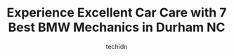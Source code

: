 ---
layout: ampstory
image: https://images.unsplash.com/photo-1579124687339-a3d41bd2e2dc?ixlib=rb-4.0.3&ixid=MnwxMjA3fDB8MHxwaG90by1wYWdlfHx8fGVufDB8fHx8&auto=format&fit=crop&w=640&h=853&q=80
author: techidn
featured: false
description: When it comes to maintaining and repairing your vehicle in Durham  NC, USA, you deserve nothing but the best. Thats why the 7 best BMW Mechanic in the area are here to offer their expertise
title: Experience Excellent Car Care with 7 Best BMW Mechanics in Durham  NC
cover:
   title: Experience Excellent Car Care with 7 Best BMW Mechanics in Durham  NC
   subtitle: Rickpate
   background: https://images.unsplash.com/photo-1579124687339-a3d41bd2e2dc?ixlib=rb-4.0.3&ixid=MnwxMjA3fDB8MHxwaG90by1wYWdlfHx8fGVufDB8fHx8&auto=format&fit=crop&w=640&h=853&q=80

pages: 
 - layout: thirds
   top: <h1>#1 Wasp Automotive</h1>
   bottom: "<p>As many of you know, going to a new mechanic can come with some reservations regarding if they will try to overcharge, sell you things you didnt need, etc. I can say u</p>"
   background: https://www.knot35.com/toplist/wp-content/uploads/2023/06/best-bmw-mechanic-1-in-durham-nc-1685837754.jpeg
   backgroundblur: true
 - layout: thirds
   top: <h1>#2 Swedish Imports</h1>
   bottom: "<p>5404 Durham-Chapel Hill Blvd, Durham, NC 27707, United States</p>"
   background: https://www.knot35.com/toplist/wp-content/uploads/2023/06/best-bmw-mechanic-2-in-durham-nc-1685837755.jpeg
   cta:
      link: https://www.knot35.com/toplist/experience-excellent-car-care-with-7-best-bmw-mechanics-in-durham-nc/
      text: Experience Excellent Car Care with 7 Best BMW Mechanics in Durham  NC
 - layout: thirds
   top: <h1>#3 Lonnies University Auto Center</h1>
   bottom: "<p>220 Butler Ave, Durham, NC 27705, United States</p>"
   background: https://www.knot35.com/toplist/wp-content/uploads/2023/06/best-bmw-mechanic-3-in-durham-nc-1685837755.jpeg
   cta:
      link: https://www.knot35.com/toplist/experience-excellent-car-care-with-7-best-bmw-mechanics-in-durham-nc/
      text: Experience Excellent Car Care with 7 Best BMW Mechanics in Durham  NC
 - layout: thirds
   top: <h1>#4 Konrad Automotive</h1>
   bottom: "<p>3602 Durham-Chapel Hill Blvd, Durham, NC 27707, United States</p>"
   background: https://images.unsplash.com/photo-1536745287225-21d689278fd1?ixlib=rb-4.0.3&ixid=MnwxMjA3fDB8MHxwaG90by1wYWdlfHx8fGVufDB8fHx8&auto=format&fit=crop&w=640&h=853&q=80
   cta:
      link: https://www.knot35.com/toplist/experience-excellent-car-care-with-7-best-bmw-mechanics-in-durham-nc/
      text: Experience Excellent Car Care with 7 Best BMW Mechanics in Durham  NC
 - layout: thirds
   top: <h1>#5 JR Auto Repair</h1>
   bottom: "<p>2210 Angier Ave, Durham, NC 27703, United States</p>"
   background: https://images.unsplash.com/photo-1540457036297-448b6b99e91c?ixlib=rb-4.0.3&ixid=MnwxMjA3fDB8MHxwaG90by1wYWdlfHx8fGVufDB8fHx8&auto=format&fit=crop&w=640&h=853&q=80
   cta:
      link: https://www.knot35.com/toplist/experience-excellent-car-care-with-7-best-bmw-mechanics-in-durham-nc/
      text: Experience Excellent Car Care with 7 Best BMW Mechanics in Durham  NC
 - layout: thirds
   top: <h1>#6 Rolands Auto Center inc</h1>
   bottom: "<p>1214 Avondale Dr, Durham, NC 27701, United States</p>"
   background: https://images.unsplash.com/photo-1557672172-298e090bd0f1?ixlib=rb-4.0.3&ixid=MnwxMjA3fDB8MHxwaG90by1wYWdlfHx8fGVufDB8fHx8&auto=format&fit=crop&w=640&h=853&q=80
   cta:
      link: https://www.knot35.com/toplist/experience-excellent-car-care-with-7-best-bmw-mechanics-in-durham-nc/
      text: Experience Excellent Car Care with 7 Best BMW Mechanics in Durham  NC
 - layout: thirds
   top: <h1>#7 Jorges Garage</h1>
   bottom: "<p>3309 Old Chapel Hill Rd, Durham, NC 27707, United States</p>"
   background: https://images.unsplash.com/photo-1533735380053-eb8d0759b24a?ixlib=rb-4.0.3&ixid=MnwxMjA3fDB8MHxwaG90by1wYWdlfHx8fGVufDB8fHx8&auto=format&fit=crop&w=640&h=853&q=80
   cta:
      link: https://www.knot35.com/toplist/experience-excellent-car-care-with-7-best-bmw-mechanics-in-durham-nc/
      text: Experience Excellent Car Care with 7 Best BMW Mechanics in Durham  NC
 - layout: thirds
   middle: Continue reading...
   background: https://images.unsplash.com/photo-1518640467707-6811f4a6ab73?ixlib=rb-4.0.3&ixid=MnwxMjA3fDB8MHxwaG90by1wYWdlfHx8fGVufDB8fHx8&auto=format&fit=crop&w=640&h=853&q=80
   cta:
      link: https://www.knot35.com/toplist/experience-excellent-car-care-with-7-best-bmw-mechanics-in-durham-nc/
      text: Experience Excellent Car Care with 7 Best BMW Mechanics in Durham  NC
      
---